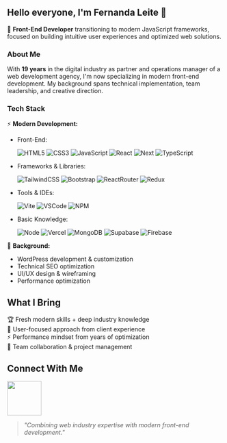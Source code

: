 ## Hello everyone, I'm Fernanda Leite 👋

🌟 **Front-End Developer** transitioning to modern JavaScript frameworks, focused on building intuitive user experiences and optimized web solutions.

### About Me

With **19 years** in the digital industry as partner and operations manager of a web development agency, I'm now specializing in modern front-end development. My background spans technical implementation, team leadership, and creative direction.

### Tech Stack

⚡ **Modern Development:**
- Front-End:
  
  ![HTML5](https://img.shields.io/badge/HTML5-E34F26?style=for-the-badge&logo=html5&logoColor=white)
![CSS3](https://img.shields.io/badge/CSS3-1572B6?style=for-the-badge&logo=css3&logoColor=white)
![JavaScript](https://img.shields.io/badge/JavaScript-323330?style=for-the-badge&logo=javascript&logoColor=F7DF1E)
![React](https://img.shields.io/badge/React-20232A?style=for-the-badge&logo=react&logoColor=61DAFB)
![Next](https://img.shields.io/badge/next%20js-000000?style=for-the-badge&logo=nextdotjs&logoColor=white)
![TypeScript](https://img.shields.io/badge/TypeScript-007ACC?style=for-the-badge&logo=typescript&logoColor=white)

- Frameworks & Libraries:

  ![TailwindCSS](https://img.shields.io/badge/Tailwind_CSS-38B2AC?style=for-the-badge&logo=tailwind-css&logoColor=white)
![Bootstrap](https://img.shields.io/badge/Bootstrap-563D7C?style=for-the-badge&logo=bootstrap&logoColor=white)
![ReactRouter](https://img.shields.io/badge/React_Router-CA4245?style=for-the-badge&logo=react-router&logoColor=white)
![Redux](https://img.shields.io/badge/Redux-593D88?style=for-the-badge&logo=redux&logoColor=white)

- Tools & IDEs:

  ![Vite](https://img.shields.io/badge/Vite-B73BFE?style=for-the-badge&logo=vite&logoColor=FFD62E)
![VSCode](https://img.shields.io/badge/VSCode-0078D4?style=for-the-badge&logo=visual%20studio%20code&logoColor=white)
![NPM](https://img.shields.io/badge/npm-CB3837?style=for-the-badge&logo=npm&logoColor=white)

- Basic Knowledge:
  
  ![Node](https://img.shields.io/badge/Node%20js-339933?style=for-the-badge&logo=nodedotjs&logoColor=white)
![Vercel](https://img.shields.io/badge/Vercel-000000?style=for-the-badge&logo=vercel&logoColor=white)
![MongoDB](https://img.shields.io/badge/MongoDB-4EA94B?style=for-the-badge&logo=mongodb&logoColor=white)
![Supabase](https://img.shields.io/badge/Supabase-181818?style=for-the-badge&logo=supabase&logoColor=white)
![Firebase](https://img.shields.io/badge/firebase-ffca28?style=for-the-badge&logo=firebase&logoColor=black)

🎯 **Background:**
- WordPress development & customization
- Technical SEO optimization
- UI/UX design & wireframing
- Performance optimization

## What I Bring

🏆 Fresh modern skills + deep industry knowledge  
🎯 User-focused approach from client experience  
⚡ Performance mindset from years of optimization  
🤝 Team collaboration & project management  

## Connect With Me
<a href="https://www.linkedin.com/in/fernandaleitedepaula" target="_blank"><img src="https://cdn.jsdelivr.net/gh/devicons/devicon@latest/icons/linkedin/linkedin-plain-wordmark.svg" width="80px" /></a>
          
          
> *"Combining web industry expertise with modern front-end development."*
